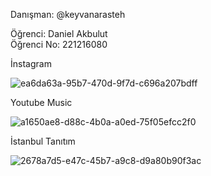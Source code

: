 Danışman: @keyvanarasteh

Öğrenci: Daniel Akbulut   
Öğrenci No: 221216080


İnstagram

![ea6da63a-95b7-470d-9f7d-c696a207bdff](https://github.com/danielakbulut/mobilodev_/assets/152086868/f95a0b5f-d99e-42d7-bcce-dd3c98491f5c)



Youtube Music


![a1650ae8-d88c-4b0a-a0ed-75f05efcc2f0](https://github.com/danielakbulut/mobilodev_/assets/152086868/1d7996d4-669f-42e9-96b3-2ba0e7587879)


İstanbul Tanıtım

![2678a7d5-e47c-45b7-a9c8-d9a80b90f3ac](https://github.com/danielakbulut/mobilodev_/assets/152086868/b9f1771b-c9ad-4e23-b2eb-85458cb4be28)
